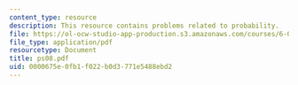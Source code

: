 ```yaml
---
content_type: resource
description: This resource contains problems related to probability.
file: https://ol-ocw-studio-app-production.s3.amazonaws.com/courses/6-041-probabilistic-systems-analysis-and-applied-probability-spring-2006/0000675e0fb1f022b0d3771e5488ebd2_ps08.pdf
file_type: application/pdf
resourcetype: Document
title: ps08.pdf
uid: 0000675e-0fb1-f022-b0d3-771e5488ebd2
---
```

